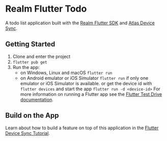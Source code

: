 # Realm Flutter Todo

A todo list application built with the [Realm Flutter SDK](https://www.mongodb.com/docs/realm/sdk/flutter/)
and [Atlas Device Sync](https://www.mongodb.com/docs/atlas/app-services/sync/).

## Getting Started

1. Clone and enter the project
2. `flutter pub get`
3. Run the app:
   - on Windows, Linux and macOS `flutter run`
   - on Android emulator or iOS Simulator
     `flutter run` if only one emulator or iOS Simulator is available.
     or get the device id with `flutter devices` and start the app `flutter run -d <device-id>`
     For more information on running a Flutter app see the [Flutter Test Drive documentation](https://docs.flutter.dev/get-started/test-drive).

## Build on the App

Learn about how to build a feature on top of this application in the [Flutter Device Sync Tutorial](https://www.mongodb.com/docs/atlas/app-services/tutorial/flutter/).
